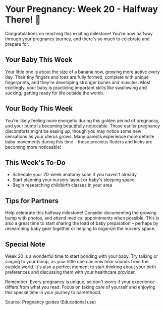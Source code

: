 # Your Pregnancy: Week 20 - Halfway There! 🎉

Congratulations on reaching this exciting milestone! You're now halfway through your pregnancy journey, and there's so much to celebrate and prepare for.

## Your Baby This Week
Your little one is about the size of a banana now, growing more active every day. Their tiny fingers and toes are fully formed, complete with unique fingerprints, and they're developing stronger bones and muscles. Most excitingly, your baby is practicing important skills like swallowing and sucking, getting ready for life outside the womb.

## Your Body This Week
You're likely feeling more energetic during this golden period of pregnancy, and your bump is becoming beautifully noticeable. Those earlier pregnancy discomforts might be easing up, though you may notice some new sensations as your uterus grows. Many parents experience more definite baby movements during this time – those precious flutters and kicks are becoming more noticeable!

## This Week's To-Do
- Schedule your 20-week anatomy scan if you haven't already
- Start planning your nursery layout or baby's sleeping space
- Begin researching childbirth classes in your area

## Tips for Partners
Help celebrate this halfway milestone! Consider documenting the growing bump with photos, and attend medical appointments when possible. This is also a great time to start sharing the load of baby preparation – perhaps by researching baby gear together or helping to organize the nursery space.

## Special Note
Week 20 is a wonderful time to start bonding with your baby. Try talking or singing to your bump, as your little one can now hear sounds from the outside world. It's also a perfect moment to start thinking about your birth preferences and discussing them with your healthcare provider.

Remember: Every pregnancy is unique, so don't worry if your experience differs from what you read. Focus on taking care of yourself and enjoying this special time in your journey to parenthood.

Source: Pregnancy guides (Educational use)